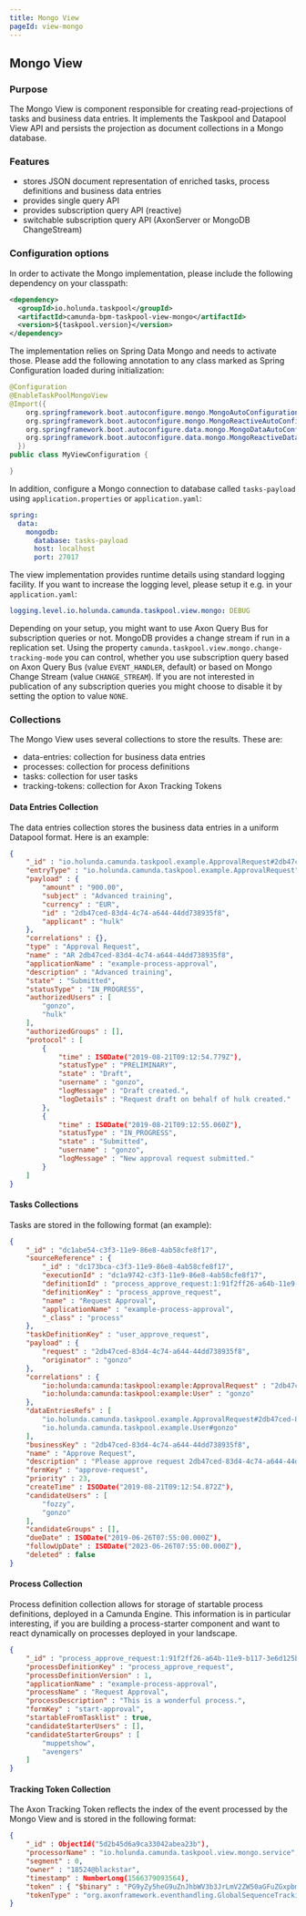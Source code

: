 ```yaml
---
title: Mongo View
pageId: view-mongo
---
```


## Mongo View

### Purpose

The Mongo View is component responsible for creating read-projections of tasks and business data entries. It implements
the Taskpool and Datapool View API and persists the projection as document collections in a Mongo database.

### Features

* stores JSON document representation of enriched tasks, process definitions and business data entries
* provides single query API
* provides subscription query API (reactive)
* switchable subscription query API (AxonServer or MongoDB ChangeStream)


### Configuration options

In order to activate the Mongo implementation, please include the following dependency on your classpath:

```xml
<dependency>
  <groupId>io.holunda.taskpool</groupId>
  <artifactId>camunda-bpm-taskpool-view-mongo</artifactId>
  <version>${taskpool.version}</version>
</dependency>
```

The implementation relies on Spring Data Mongo and needs to activate those. Please add
the following annotation to any class marked as Spring Configuration loaded during initialization:

```java
@Configuration
@EnableTaskPoolMongoView
@Import({
    org.springframework.boot.autoconfigure.mongo.MongoAutoConfiguration.class,
    org.springframework.boot.autoconfigure.mongo.MongoReactiveAutoConfiguration.class,
    org.springframework.boot.autoconfigure.data.mongo.MongoDataAutoConfiguration.class,
    org.springframework.boot.autoconfigure.data.mongo.MongoReactiveDataAutoConfiguration.class
  })
public class MyViewConfiguration {

}
```

In addition, configure a Mongo connection to database called `tasks-payload` using `application.properties` or
`application.yaml`:

```yml
spring:
  data:
    mongodb:
      database: tasks-payload
      host: localhost
      port: 27017
```

The view implementation provides runtime details using standard logging facility. If you
want to increase the logging level, please setup it e.g. in your `application.yaml`:


```yml
logging.level.io.holunda.camunda.taskpool.view.mongo: DEBUG
```



Depending on your setup, you might want to use Axon Query Bus for subscription queries or not. MongoDB provides
a change stream if run in a replication set. Using the property `camunda.taskpool.view.mongo.change-tracking-mode`
you can control, whether you use subscription query based on Axon Query Bus (value `EVENT_HANDLER`, default) or based
on Mongo Change Stream (value `CHANGE_STREAM`). If you are not interested in publication of any subscription queries
you might choose to disable it by setting the option to value `NONE`.


### Collections

The Mongo View uses several collections to store the results. These are:

* data-entries: collection for business data entries
* processes: collection for process definitions
* tasks: collection for user tasks
* tracking-tokens: collection for Axon Tracking Tokens

#### Data Entries Collection

The data entries collection stores the business data entries in a uniform Datapool format.
Here is an example:

```json
{
    "_id" : "io.holunda.camunda.taskpool.example.ApprovalRequest#2db47ced-83d4-4c74-a644-44dd738935f8",
    "entryType" : "io.holunda.camunda.taskpool.example.ApprovalRequest",
    "payload" : {
        "amount" : "900.00",
        "subject" : "Advanced training",
        "currency" : "EUR",
        "id" : "2db47ced-83d4-4c74-a644-44dd738935f8",
        "applicant" : "hulk"
    },
    "correlations" : {},
    "type" : "Approval Request",
    "name" : "AR 2db47ced-83d4-4c74-a644-44dd738935f8",
    "applicationName" : "example-process-approval",
    "description" : "Advanced training",
    "state" : "Submitted",
    "statusType" : "IN_PROGRESS",
    "authorizedUsers" : [
        "gonzo",
        "hulk"
    ],
    "authorizedGroups" : [],
    "protocol" : [
        {
            "time" : ISODate("2019-08-21T09:12:54.779Z"),
            "statusType" : "PRELIMINARY",
            "state" : "Draft",
            "username" : "gonzo",
            "logMessage" : "Draft created.",
            "logDetails" : "Request draft on behalf of hulk created."
        },
        {
            "time" : ISODate("2019-08-21T09:12:55.060Z"),
            "statusType" : "IN_PROGRESS",
            "state" : "Submitted",
            "username" : "gonzo",
            "logMessage" : "New approval request submitted."
        }
    ]
}
```

#### Tasks Collections

Tasks are stored in the following format (an example):

```json
{
    "_id" : "dc1abe54-c3f3-11e9-86e8-4ab58cfe8f17",
    "sourceReference" : {
        "_id" : "dc173bca-c3f3-11e9-86e8-4ab58cfe8f17",
        "executionId" : "dc1a9742-c3f3-11e9-86e8-4ab58cfe8f17",
        "definitionId" : "process_approve_request:1:91f2ff26-a64b-11e9-b117-3e6d125b91e2",
        "definitionKey" : "process_approve_request",
        "name" : "Request Approval",
        "applicationName" : "example-process-approval",
        "_class" : "process"
    },
    "taskDefinitionKey" : "user_approve_request",
    "payload" : {
        "request" : "2db47ced-83d4-4c74-a644-44dd738935f8",
        "originator" : "gonzo"
    },
    "correlations" : {
        "io:holunda:camunda:taskpool:example:ApprovalRequest" : "2db47ced-83d4-4c74-a644-44dd738935f8",
        "io:holunda:camunda:taskpool:example:User" : "gonzo"
    },
    "dataEntriesRefs" : [
        "io.holunda.camunda.taskpool.example.ApprovalRequest#2db47ced-83d4-4c74-a644-44dd738935f8",
        "io.holunda.camunda.taskpool.example.User#gonzo"
    ],
    "businessKey" : "2db47ced-83d4-4c74-a644-44dd738935f8",
    "name" : "Approve Request",
    "description" : "Please approve request 2db47ced-83d4-4c74-a644-44dd738935f8 from gonzo on behalf of hulk.",
    "formKey" : "approve-request",
    "priority" : 23,
    "createTime" : ISODate("2019-08-21T09:12:54.872Z"),
    "candidateUsers" : [
        "fozzy",
        "gonzo"
    ],
    "candidateGroups" : [],
    "dueDate" : ISODate("2019-06-26T07:55:00.000Z"),
    "followUpDate" : ISODate("2023-06-26T07:55:00.000Z"),
    "deleted" : false
}
```

#### Process Collection

Process definition collection allows for storage of startable process definitions, deployed in a Camunda Engine.
This information is in particular interesting, if you are building a process-starter component and want to react
dynamically on processes deployed in your landscape.


```json
{
    "_id" : "process_approve_request:1:91f2ff26-a64b-11e9-b117-3e6d125b91e2",
    "processDefinitionKey" : "process_approve_request",
    "processDefinitionVersion" : 1,
    "applicationName" : "example-process-approval",
    "processName" : "Request Approval",
    "processDescription" : "This is a wonderful process.",
    "formKey" : "start-approval",
    "startableFromTasklist" : true,
    "candidateStarterUsers" : [],
    "candidateStarterGroups" : [
        "muppetshow",
        "avengers"
    ]
}
```


#### Tracking Token Collection

The Axon Tracking Token reflects the index of the event processed by the Mongo View and is stored in the
following format:


```json
{
    "_id" : ObjectId("5d2b45d6a9ca33042abea23b"),
    "processorName" : "io.holunda.camunda.taskpool.view.mongo.service",
    "segment" : 0,
    "owner" : "18524@blackstar",
    "timestamp" : NumberLong(1566379093564),
    "token" : { "$binary" : "PG9yZy5heG9uZnJhbWV3b3JrLmV2ZW50aGFuZGxpbmcuR2xvYmFsU2VxdWVuY2VUcmFja2luZ1Rva2VuPjxnbG9iYWxJbmRleD40NDwvZ2xvYmFsSW5kZXg+PC9vcmcuYXhvbmZyYW1ld29yay5ldmVudGhhbmRsaW5nLkdsb2JhbFNlcXVlbmNlVHJhY2tpbmdUb2tlbj4=", "$type" : "00" },
    "tokenType" : "org.axonframework.eventhandling.GlobalSequenceTrackingToken"
}
```
